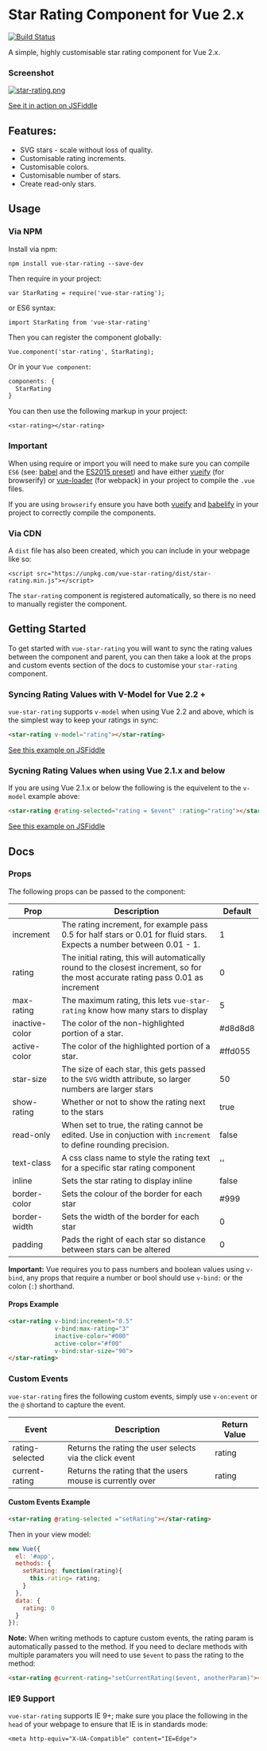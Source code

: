 # Star Rating Component for Vue 2.x

[![Build Status](https://travis-ci.org/craigh411/vue-star-rating.svg?branch=master)](https://travis-ci.org/craigh411/vue-star-rating)

A simple, highly customisable star rating component for Vue 2.x.

### Screenshot

[![star-rating.png](https://s13.postimg.org/rle6t2g3r/star_rating.png)](https://postimg.org/image/wwt3ds26b/)

[See it in action on JSFiddle](https://jsfiddle.net/craig_h_411/992o7cq5/)

## Features:

  - SVG stars - scale without loss of quality.
  - Customisable rating increments.
  - Customisable colors.
  - Customisable number of stars.
  - Create read-only stars.
 
## Usage

### Via NPM

Install via npm:

`npm install vue-star-rating --save-dev`

Then require in your project:

`var StarRating = require('vue-star-rating');`

or ES6 syntax:

`import StarRating from 'vue-star-rating'`

Then you can register the component globally:

`Vue.component('star-rating', StarRating);`

Or in your `Vue component`:

```javascript
components: {
  StarRating
}
```

You can then use the following markup in your project:

`<star-rating></star-rating>`

### Important

When using require or import you will need to make sure you can compile `ES6` (see: [babel](https://babeljs.io)  and the [ES2015 preset](https://babeljs.io/docs/plugins/preset-es2015/)) and have either [vueify](https://github.com/vuejs/vueify) (for browserify) or [vue-loader](https://github.com/vuejs/vue-loader) (for webpack) in your project to compile the `.vue` files.

If you are using `browserify` ensure you have both [vueify](https://github.com/vuejs/vueify) and [babelify](https://github.com/babel/babelify) in your project to correctly compile the components. 

### Via CDN

A `dist` file has also been created, which you can include in your webpage like so:

`<script src="https://unpkg.com/vue-star-rating/dist/star-rating.min.js"></script>`

The `star-rating` component is registered automatically, so there is no need to manually register the component.

## Getting Started

To get started with `vue-star-rating` you will want to sync the rating values between the component and parent, you can then take a look at the props and custom events section of the docs to customise your `star-rating` component.

### Syncing Rating Values with V-Model for Vue 2.2 +

`vue-star-rating` supports `v-model` when using Vue 2.2 and above, which is the simplest way to keep your ratings in sync:

```HTML
<star-rating v-model="rating"></star-rating>
```

[See this example on JSFiddle](https://jsfiddle.net/craig_h_411/mcz7oha2/)

###  Sycning Rating Values when using Vue 2.1.x and below

If you are using Vue 2.1.x or below the following is the equivelent to the `v-model` example above:

```HTML
<star-rating @rating-selected="rating = $event" :rating="rating"></star-rating>
```

[See this example on JSFiddle](https://jsfiddle.net/craig_h_411/npq5e21h/)

## Docs

### Props

The following props can be passed to the component:

| Prop  | Description | Default |
| ------------- | ------------- |-------------|
| increment  |  The rating increment, for example pass 0.5 for half stars or 0.01 for fluid stars. Expects a number between 0.01 - 1. | 1
| rating  | The initial rating, this will automatically round to the closest increment, so for the most accurate rating pass 0.01 as increment  | 0 |
| max-rating  | The maximum rating, this lets `vue-star-rating` know how many stars to display | 5 |
| inactive-color  | The color of the non-highlighted portion of a star.  | #d8d8d8 |
| active-color  | The color of the highlighted portion of a star.  | #ffd055 |
| star-size  | The size of each star, this gets passed to the `SVG` width attribute, so  larger numbers are larger stars  | 50 |
| show-rating  | Whether or not to show the rating next to the stars  | true |
| read-only  | When set to true, the rating cannot be edited. Use in conjuction with `increment` to define rounding precision.  | false |
| text-class  | A css class name to style the rating text for a specific star rating component | '' |
| inline  | Sets the star rating to display inline | false |
| border-color  | Sets the colour of the border for each star | #999 |
| border-width  | Sets the width of the border for each star | 0 |
| padding  | Pads the right of each star so distance between stars can be altered | 0 |

**Important:** Vue requires you to pass numbers and boolean values using `v-bind`, any props that require a number or bool should use `v-bind:` or the colon (`:`) shorthand.

#### Props Example

```HTML
<star-rating v-bind:increment="0.5" 
             v-bind:max-rating="3" 
             inactive-color="#000" 
             active-color="#f00" 
             v-bind:star-size="90">
</star-rating>
```

### Custom Events

`vue-star-rating` fires the following custom events, simply use `v-on:event` or the `@` shortand to capture the event.

| Event  | Description | Return Value
| ------------- | ------------- |-----------|
| rating-selected  | Returns the rating the user selects via the click event |  rating
| current-rating  | Returns the rating that the users mouse is currently over  | rating


#### Custom Events Example

```HTML
<star-rating @rating-selected ="setRating"></star-rating>
```

Then in your view model:

```javascript
new Vue({
  el: '#app',
  methods: {
    setRating: function(rating){
      this.rating= rating;
    }
  },
  data: {
    rating: 0
  }
});

```

**Note:** When writing methods to capture custom events, the rating param is automatically passed to the method. If you need to declare methods with multiple paramaters you will need to use `$event` to pass the rating to the method:

```HTML
<star-rating @current-rating="setCurrentRating($event, anotherParam)"></star-rating>
```

### IE9 Support
  
  `vue-star-rating` supports IE 9+; make sure you place the following in the `head` of your webpage to ensure that IE is in standards mode:
  
`<meta http-equiv="X-UA-Compatible" content="IE=Edge">`
  
  

